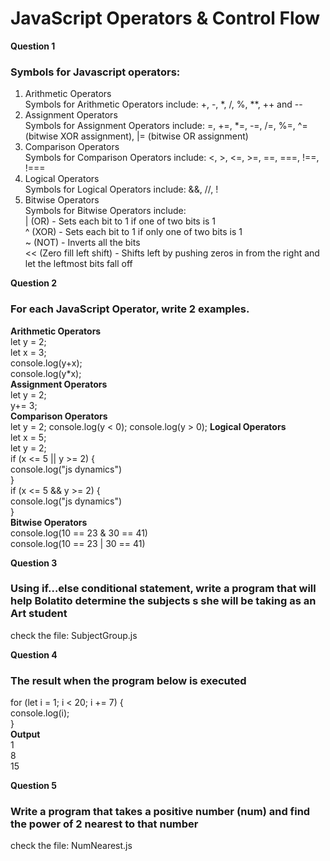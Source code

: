 # JavaScript Operators & Control Flow

**Question 1** <h3>Symbols for Javascript operators:</h3>
1. Arithmetic Operators<br>
Symbols for Arithmetic Operators include:  +, -, *, /, %, **, ++ and --<br>
2. Assignment Operators<br>
Symbols for Assignment Operators include:  =,  +=,  *=, -=, /=, %=, ^= (bitwise XOR assignment), |= (bitwise OR assignment)<br>
3. Comparison Operators<br>
Symbols for Comparison Operators include: <, >, <=, >=, ==, ===, !==, !===<br>
4. Logical Operators<br>
Symbols for Logical Operators include: &&, //, !<br>
5. Bitwise Operators<br>
Symbols for Bitwise Operators include:<br>
|	(OR) -	Sets each bit to 1 if one of two bits is 1<br>
^	(XOR) -	Sets each bit to 1 if only one of two bits is 1<br>
~	(NOT) -	Inverts all the bits<br>
<<	(Zero fill left shift) -	Shifts left by pushing zeros in from the right and let the leftmost bits fall off<br>

**Question 2** <h3>For each JavaScript Operator, write 2 examples.</h3>
**Arithmetic Operators**<br>
let y = 2;<br>
let x = 3;<br>
console.log(y+x);<br>
console.log(y*x);<br>
**Assignment Operators**<br>
let y = 2;<br>
y+= 3;<br>
**Comparison Operators**<br>
let y = 2;
console.log(y < 0);
console.log(y > 0);
**Logical Operators**<br>
let x = 5;<br>
let y = 2;<br>
if (x <= 5 || y >= 2) {<br>
  console.log("js dynamics")<br>
}<br>
if (x <= 5 && y >= 2) {<br>
  console.log("js dynamics")<br>
}<br>
**Bitwise Operators**<br>
console.log(10 == 23 & 30 == 41)<br>
console.log(10 == 23 | 30 == 41)<br>

**Question 3** <h3>Using if…else conditional statement, write a program that will help Bolatito determine the subjects s she will be taking as an Art student</h3>
check the file: SubjectGroup.js<br>

**Question 4** <h3>The result when the program below is executed</h3>
for (let i = 1; i < 20; i += 7) {<br>
  console.log(i);<br>
}<br>
**Output**<br>
1<br>
8<br>
15<br>

**Question 5** <h3>Write a program that takes a positive number (num) and find the power of 2 nearest to that number</h3>
check the file: NumNearest.js